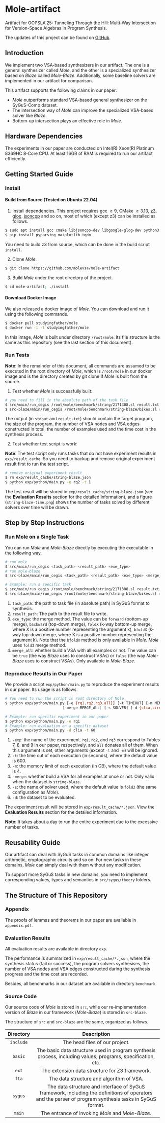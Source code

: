 # Mole-artifact

Artifact for OOPSLA'25: Tunneling Through the Hill: Multi-Way Intersection for Version-Space Algebras in Program Synthesis.

The updates of this project can be found on [GitHub](https://github.com/molevsa/mole-artifact).

## Introduction

We implement two VSA-based synthesizers in our artifact. The one is a general synthesizer called *Mole*, and the other is a specialized synthesizer based on *Blaze* called *Mole-Blaze*. Additionally, some baseline solvers are implemented in our artifact for comparison.

This artifact supports the following claims in our paper:

- *Mole* outperforms standard VSA-based general synthesizer on the SyGuS-Comp dataset.
- The intersection way of *Mole* can improve the specialized VSA-based solver like *Blaze*.
- Bottom-up intersection plays an effective role in *Mole*.

## Hardware Dependencies

The experiments in our paper are conducted on Intel(R) Xeon(R) Platinum 8369HC 8-Core CPU. At least 16GB of RAM is required to run our artifact efficiently.

## Getting Started Guide

### Install

#### Build from Source (Tested on Ubuntu 22.04)

1. Install dependencies. This project requires gcc $\geq 9$, CMake $\geq 3.13$, [z3](https://github.com/Z3Prover/z3), [glog](https://github.com/google/glog), [jsoncpp](https://github.com/open-source-parsers/jsoncpp) and so on, most of which (except z3) can be installed as follows.

```bash
$ sudo apt install gcc cmake libjsoncpp-dev libgoogle-glog-dev python3 python3-pip
$ pip install pyparsing matplotlib tqdm
```

You need to build z3 from source, which can be done in the build script `install`.

2. Clone *Mole*.

```bash
$ git clone https://github.com/molevsa/mole-artifact
```

3. Build *Mole* under the root directory of the project.

```bash
$ cd mole-artifact; ./install
```

#### Download Docker Image

We also released a docker image of *Mole*. You can download and run it using the following commands.

```bash
$ docker pull studyingfather/mole
$ docker run -i -t studyingfather/mole
```

In this image, *Mole* is built under directory `/root/mole`. Its file structure is the same as this repository (see the last section of this document).

### Run Tests

**Note**: In the remainder of this document, all commands are assumed to be executed in the root directory of *Mole*, which is `/root/mole` in our docker image and is the directory created by git clone if *Mole* is built from the source.

1. Test whether *Mole* is successfully built:

```bash
# you need to fill in the absolute path of the task file
$ src/main/run_cegis /root/mole/benchmark/string/2171308.sl result.txt fold3
$ src-blaze/main/run_cegis /root/mole/benchmark/string-blaze/bikes.sl result.txt fold3 true
```

The output (in `stdout` and `result.txt`) should contain the target program, the size of the program, the number of VSA nodes and VSA edges constructed in total, the number of examples used and the time cost in the synthesis process.

2. Test whether test script is work:

**Note**: The test script only runs tasks that do not have experiment results in `exp/result_cache`. So you need to backup and remove original experiment result first to run the test script.

```bash
# remove original experiment result
$ rm exp/result_cache/string-blaze.json
$ python exp/python/main.py -e rq2 -t 1
```

The test result will be stored in `exp/result_cache/string-blaze.json` (see the **Evaluation Results** section for the detailed information), and a figure (`string-blaze-time.png`) shows the number of tasks solved by different solvers over time will be drawn.

## Step by Step Instructions

### Run Mole on a Single Task

You can run *Mole* and *Mole-Blaze* directly by executing the executable in the following way.

```bash
# run mole
$ src/main/run_cegis <task_path> <result_path> <exe_type>
# run mole-blaze
$ src-blaze/main/run_cegis <task_path> <result_path> <exe_type> <merge_all>

# Example: run a specific task
$ src/main/run_cegis /root/mole/benchmark/string/2171308.sl result.txt fold3
$ src-blaze/main/run_cegis /root/mole/benchmark/string-blaze/bikes.sl result.txt fold3 true
```

1. `task_path`: the path to task file (in absolute path) in SyGuS format to synthesis.
2. `result_path`: The path to the result file to write.
3. `exe_type`: the merge method. The value can be `forward` (bottom-up merge), `backward` (top-down merge), `foldX` (k-way bottom-up merge, where X is a positive number representing the argument k), `bfoldX` (k-way top-down merge, where X is a positive number representing the argument k). Note that the `bfoldX` method is only available in *Mole*. *Mole* uses `fold3` merge method.
4. `merge_all`: whether build a VSA with all examples or not. The value can be `true` (the way *Blaze* uses to construct VSAs) or `false` (the way *Mole-Blaze* uses to construct VSAs). Only available in *Mole-Blaze*.

### Reproduce Results in Our Paper

We provide a script `exp/python/main.py` to reproduce the experiment results in our paper. Its usage is as follows.

```bash
# You need to run the script in root directory of Mole
$ python exp/python/main.py [-e {rq1,rq2,rq3,all}] [-t TIMEOUT] [-m MEMORY_LIMIT]
                          [-merge MERGE_ALL] [-s SOLVER] [-d {clia,circuit,string,string-blaze}]

# Example: run specific experiment in our paper
$ python exp/python/main.py -e rq1
# Example: run evaluation on a specific dataset
$ python exp/python/main.py -d clia -t 60
```

1. `-exp`: the name of the experiment. `rq1`, `rq2`, and `rq3` correspond to Tables 7, 8, and 9 in our paper, respectively, and `all` donates all of them. When this argument is set, other arguments (except `-t` and `-m`) will be ignored.
2. `-t`: the time out of each execution (in seconds), where the default value is 600.
3. `-m`: the memory limit of each execution (in GB), where the default value is 4.
4. `-merge`: whether build a VSA for all examples at once or not. Only valid when the dataset is `string-blaze`.
5. `-s`: the name of solver used, where the default value is `fold3` (the same configuration as *Mole*).
6. `-d`: the dataset to be evaluated.

The experiment result will be stored in `exp/result_cache/*.json`. View the **Evaluation Results** section for the detailed information.

**Note**: It takes about a day to run the entire experiment due to the excessive number of tasks.

## Reusability Guide

Our artifact can deal with SyGuS tasks in common domains like integer arithmetic, cryptographic circuits and so on. For new tasks in these domains, *Mole* can simply deal with them without any modification.

To support more SyGuS tasks in new domains, you need to implement corresponding values, types and semantics in `src/sygus/theory` folders.

## The Structure of This Repository

### Appendix

The proofs of lemmas and theorems in our paper are available in `appendix.pdf`.

### Evaluation Results

All evaluation results are available in directory `exp`.

The performance is summarized in `exp/result_cache/*.json`, where the synthesis status (fail or success), the program solvers synthesises, the number of VSA nodes and VSA edges constructed during the synthesis progress and the time cost are recorded.

Besides, all benchmarks in our dataset are available in directory `benchmark`.

### Source Code

Our source code of *Mole* is stored in `src`, while our re-implementation version of *Blaze* in our framework (*Mole-Blaze*) is stored in  `src-blaze`.

The structure of `src` and `src-blaze` are the same, organized as follows.

|    Directory     |               Description                |
| :--------------: | :--------------------------------------: |
| `include` | The head files of our project. |
| `basic`   | The basic data structure used in program synthesis process, including values, programs, specification, etc. |
| `ext` | The extension data structure for Z3 framework. |
| `fta` | The data structure and algorithm of VSA. |
| `sygus` | The data structure and interface of SyGuS framework, including the definitions of operators and the parser of program synthesis tasks in SyGuS format. |
| `main` | The entrance of invoking *Mole* and *Mole-Blaze*. |
